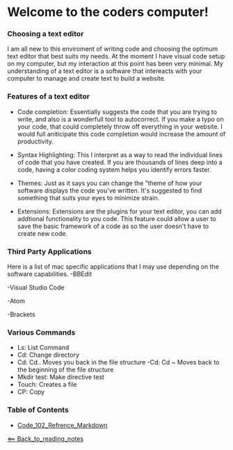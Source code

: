 # Welcome to the coders computer!

### Choosing a text editor
I am all new to this enviroment of writing code and choosing the optimum text editor that best suits my needs. At the moment I have visual code setup on my computer, but my interaction at this point has been very minimal. My understanding of a text editor is a software that intereacts with your computer to manage and create text to build a website.

### Features of a text editor
- Code completion: Essentially suggests the code that you are trying to write, and also is a wonderfull tool to autocorrect. If you make a typo on your code, that could completely throw off everything in your website. I would full aniticipate this code completion would increase the amount of productivity.

- Syntax Highlighting: This I interpret as a way to read the individual lines of code that you have created. If you are thousands of lines deep into a code, having a color coding system helps you identify errors faster.

- Themes: Just as it says you can change the "theme of how your software displays the code you've written. It's suggested to find something that suits your eyes to minimize strain. 

- Extensions: Extensions are the plugins for your text editor, you can add addtional functionality to you code. This feature could allow a user to save the basic framework of a code as so the user doesn't have to create new code. 

### Third Party Applications
Here is a list of mac specific applications that I may use depending on the software capabilities. 
-BBEdit

-Visual Studio Code

-Atom

-Brackets


### Various Commands
- Ls: List Command
- Cd: Change directory
- Cd: Cd.. Moves you back in the file structure 
-Cd: Cd ~ Moves back to the beginning of the file structure 
- Mkdir test: Make directive test
- Touch: Creates a file
- CP: Copy

### Table of Contents
- [Code_102_Refrence_Markdown](class102.md)

[<== Back_to_reading_notes](https://jtaisey389.github.io/reading-notes/)
